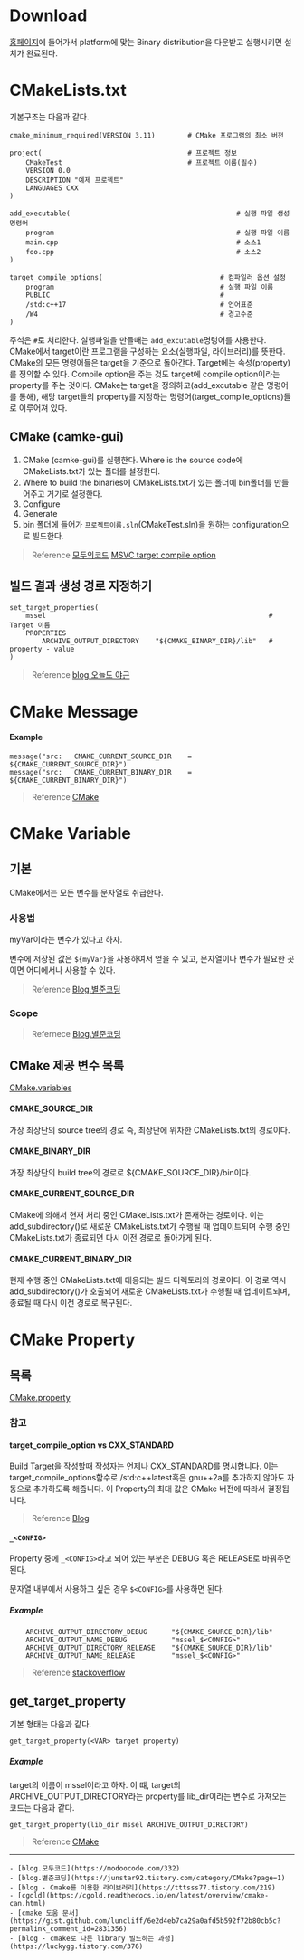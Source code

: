# Download

[홈페이지](https://cmake.org/download/)에 들어가서 platform에 맞는 Binary distribution을 다운받고 실행시키면 설치가 완료된다.

# CMakeLists.txt
기본구조는 다음과 같다.
```
cmake_minimum_required(VERSION 3.11)		# CMake 프로그램의 최소 버전

project(									# 프로젝트 정보
  	CMakeTest                       		# 프로젝트 이름(필수)
  	VERSION 0.0                     
  	DESCRIPTION "예제 프로젝트"      
  	LANGUAGES CXX
)

add_executable(											# 실행 파일 생성 명령어
  	program             								# 실행 파일 이름
  	main.cpp            								# 소스1
  	foo.cpp             								# 소스2  
) 

target_compile_options(								# 컴파일러 옵션 설정
  	program                 						# 실행 파일 이름
  	PUBLIC                  						#
  	/std:c++17              						# 언어표준
	/W4                   							# 경고수준
)
```

주석은 `#`로 처리한다.
실행파일을 만들때는 `add_excutable`명렁어를 사용한다.
CMake에서 target이란 프로그램을 구성하는 요소(실행파일, 라이브러리)를 뜻한다.
CMake의 모든 명령어들은 target을 기준으로 돌아간다.
Target에는 속성(property)를 정의할 수 있다.
Compile option을 주는 것도 target에 compile option이라는 property를 주는 것이다.
CMake는 target을 정의하고(add_excutable 같은 명령어를 통해), 해당 target들의 property를 지정하는 명령어(target_compile_options)들로 이루어져 있다.


## CMake (camke-gui)
1. CMake (camke-gui)를 실행한다.
Where is the source code에 CMakeLists.txt가 있는 폴더를 설정한다.
2. Where to build the binaries에 CMakeLists.txt가 있는 폴더에 bin폴더를 만들어주고 거기로 설정한다.
3. Configure 
4. Generate
5. bin 폴더에 들어가 `프로젝트이름.sln`(CMakeTest.sln)을 원하는 configuration으로 빌드한다.


> Reference
> [모두의코드](https://modoocode.com/332)
> [MSVC target compile option](https://learn.microsoft.com/ko-kr/cpp/build/reference/compiler-options-listed-by-category?view=msvc-170)

## 빌드 결과 생성 경로 지정하기

```
set_target_properties(
	mssel														# Target 이름
	PROPERTIES
		ARCHIVE_OUTPUT_DIRECTORY	"${CMAKE_BINARY_DIR}/lib"	# property - value
)
```
> Reference
> [blog.오늘도 야근](https://tttsss77.tistory.com/80)

# CMake Message

#### Example
```
message("src:	CMAKE_CURRENT_SOURCE_DIR	= ${CMAKE_CURRENT_SOURCE_DIR}")
message("src:	CMAKE_CURRENT_BINARY_DIR	= ${CMAKE_CURRENT_BINARY_DIR}")
```

> Reference
[CMake](https://cmake.org/cmake/help/latest/command/message.html)


# CMake Variable

## 기본
CMake에서는 모든 변수를 문자열로 취급한다. 

### 사용법
myVar이라는 변수가 있다고 하자.

변수에 저장된 값은 `${myVar}`을 사용하여서 얻을 수 있고, 문자열이나 변수가 필요한 곳이면 어디에서나 사용할 수 있다.

> Reference
> [Blog.별준코딩](https://junstar92.tistory.com/206)

### Scope

> Refernece
> [Blog.별준코딩](https://junstar92.tistory.com/211)
## CMake 제공 변수 목록
[CMake.variables](https://cmake.org/cmake/help/latest/manual/cmake-variables.7.html?)

#### CMAKE_SOURCE_DIR 
가장 최상단의 source tree의 경로 즉, 최상단에 위차한 CMakeLists.txt의 경로이다.

#### CMAKE_BINARY_DIR 
가장 최상단의 build tree의 경로로 ${CMAKE_SOURCE_DIR}/bin이다.

#### CMAKE_CURRENT_SOURCE_DIR 
CMake에 의해서 현재 처리 중인 CMakeLists.txt가 존재하는 경로이다. 
이는 add_subdirectory()로 새로운 CMakeLists.txt가 수행될 때 업데이트되며 수행 중인 CMakeLists.txt가 종료되면 다시 이전 경로로 돌아가게 된다.

#### CMAKE_CURRENT_BINARY_DIR 
현재 수행 중인 CMakeLists.txt에 대응되는 빌드 디렉토리의 경로이다. 이 경로 역시 add_subdirectory()가 호출되어 새로운 CMakeLists.txt가 수행될 때 업데이트되며, 종료될 때 다시 이전 경로로 복구된다.



# CMake Property
## 목록
[CMake.property](https://cmake.org/cmake/help/latest/manual/cmake-properties.7.html?)

### 참고
#### target_compile_option vs CXX_STANDARD
Build Target을 작성할때 작성자는 언제나 CXX_STANDARD를 명시합니다. 이는 target_compile_options함수로 /std:c++latest혹은 gnu++2a를 추가하지 않아도 자동으로 추가하도록 해줍니다. 이 Property의 최대 값은 CMake 버전에 따라서 결정됩니다.

> Reference
> [Blog](https://gist.github.com/luncliff/6e2d4eb7ca29a0afd5b592f72b80cb5c)

#### `_<CONFIG>`
Property 중에 `_<CONFIG>`라고 되어 있는 부분은 DEBUG 혹은 RELEASE로 바꿔주면 된다.

문자열 내부에서 사용하고 싶은 경우 `$<CONFIG>`를 사용하면 된다.

##### Example
```
	ARCHIVE_OUTPUT_DIRECTORY_DEBUG		"${CMAKE_SOURCE_DIR}/lib"
	ARCHIVE_OUTPUT_NAME_DEBUG			"mssel_$<CONFIG>"
	ARCHIVE_OUTPUT_DIRECTORY_RELEASE	"${CMAKE_SOURCE_DIR}/lib"
	ARCHIVE_OUTPUT_NAME_RELEASE			"mssel_$<CONFIG>"
```

> Reference
> [stackoverflow](https://stackoverflow.com/questions/68920524/cmake-library-outdir)

## get_target_property
기본 형태는 다음과 같다.
```
get_target_property(<VAR> target property)
```



##### Example
target의 이름이 mssel이라고 하자.
이 떄, target의 ARCHIVE_OUTPUT_DIRECTORY라는 property를 lib_dir이라는 변수로 가져오는 코드는 다음과 같다.
```
get_target_property(lib_dir mssel ARCHIVE_OUTPUT_DIRECTORY)
```

> Reference
> [CMake](https://cmake.org/cmake/help/latest/command/get_target_property.html)

---

    - [blog.모두코드](https://modoocode.com/332)
    - [blog.별준코딩](https://junstar92.tistory.com/category/CMake?page=1)
    - [blog - Cmake를 이용한 라이브러리](https://tttsss77.tistory.com/219)
    - [cgold](https://cgold.readthedocs.io/en/latest/overview/cmake-can.html)
    - [cmake 도움 문서](https://gist.github.com/luncliff/6e2d4eb7ca29a0afd5b592f72b80cb5c?permalink_comment_id=2831356)
    - [blog - cmake로 다른 library 빌드하는 과정](https://luckygg.tistory.com/376)
